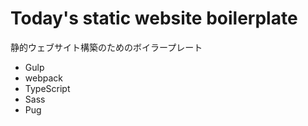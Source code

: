 # Today's static website boilerplate

静的ウェブサイト構築のためのボイラープレート

- Gulp
- webpack
- TypeScript
- Sass
- Pug